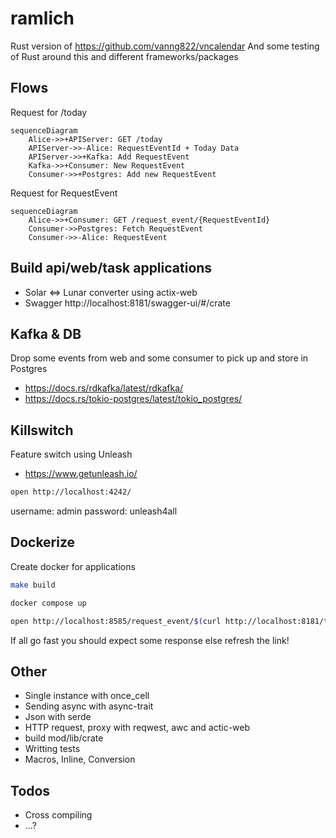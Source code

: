 # ramlich
Rust version of https://github.com/vanng822/vncalendar
And some testing of Rust around this and different frameworks/packages

## Flows
Request for /today

```mermaid
sequenceDiagram
    Alice->>+APIServer: GET /today
    APIServer->>-Alice: RequestEventId + Today Data
    APIServer->>+Kafka: Add RequestEvent
    Kafka->>+Consumer: New RequestEvent
    Consumer->>+Postgres: Add new RequestEvent
```

Request for RequestEvent

```mermaid
sequenceDiagram
    Alice->>+Consumer: GET /request_event/{RequestEventId}
    Consumer->>Postgres: Fetch RequestEvent
    Consumer->>-Alice: RequestEvent
```

## Build api/web/task applications
- Solar <=> Lunar converter using actix-web
- Swagger http://localhost:8181/swagger-ui/#/crate

## Kafka & DB
Drop some events from web and some consumer to pick up and store in Postgres
- https://docs.rs/rdkafka/latest/rdkafka/
- https://docs.rs/tokio-postgres/latest/tokio_postgres/

## Killswitch
Feature switch using Unleash
- https://www.getunleash.io/

```bash
open http://localhost:4242/
```
username: admin
password: unleash4all

## Dockerize
Create docker for applications

```bash
make build
```

```bash
docker compose up
```


```bash
open http://localhost:8585/request_event/$(curl http://localhost:8181/today | jq -r .meta.request_event_id)
```
If all go fast you should expect some response else refresh the link!

## Other
- Single instance with once_cell
- Sending async with async-trait
- Json with serde
- HTTP request, proxy with reqwest, awc and actic-web
- build mod/lib/crate
- Writting tests
- Macros, Inline, Conversion


## Todos
- Cross compiling
- ...?